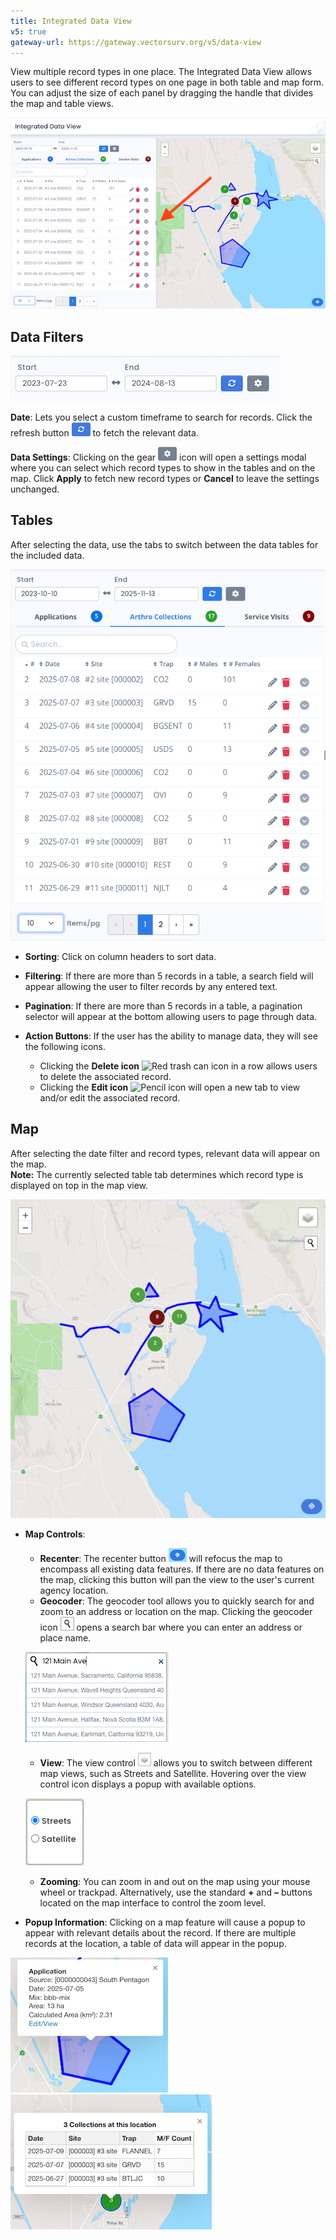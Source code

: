 ```yaml
---
title: Integrated Data View
v5: true
gateway-url: https://gateway.vectorsurv.org/v5/data-view
---
```


View multiple record types in one place. The Integrated Data View allows users to see different record types on one page in both table and map form. You can adjust the size of each panel by dragging the handle that divides the map and table views.

![Integrated Data View Page](/assets/images/docs/integrated-data-view.png)

## Data Filters

![Data View record Filters](/assets/images/docs/data-view-record-filters.png)

**Date**: Lets you select a custom timeframe to search for records. Click the refresh button ![Refresh Button](/assets/images/docs/refresh-btn.png) to fetch the relevant data.

**Data Settings**: Clicking on the gear ![Data Setting Icon](/assets/images/docs/gear-btn.png) icon will open a settings modal where you can select which record types to show in the tables and on the map. Click **Apply** to fetch new record types or **Cancel** to leave the settings unchanged.

## Tables

After selecting the data, use the tabs to switch between the data tables for the included data.

![Data Table](/assets/images/docs/integrated-data-view-tables.png)

- **Sorting**: Click on column headers to sort data.

- **Filtering**: If there are more than 5 records in a table, a search field will appear allowing the user to filter records by any entered text.

- **Pagination**: If there are more than 5 records in a table, a pagination selector will appear at the bottom allowing users to page through data.

- **Action Buttons**: If the user has the ability to manage data, they will see the following icons.
  - Clicking the **Delete icon** ![Red trash can icon](/assets/images/docs/action-button-delete.png) in a row allows users to delete the associated record.
  - Clicking the **Edit icon** ![Pencil icon](/assets/images/docs/action-button-edit.png) will open a new tab to view and/or edit the associated record.

## Map

After selecting the date filter and record types, relevant data will appear on the map.  
**Note:** The currently selected table tab determines which record type is displayed on top in the map view.

![Data Table](/assets/images/docs/integrated-data-view-map.png)

- **Map Controls**:

  - **Recenter**: The recenter button ![Recenter Button](/assets/images/docs/recenter-btn.png) will refocus the map to encompass all existing data features. If there are no data features on the map, clicking this button will pan the view to the user's current agency location.
  - **Geocoder**: The geocoder tool allows you to quickly search for and zoom to an address or location on the map. Clicking the geocoder icon ![Magnifying Glass](/assets/images/docs/magnifying-glass.png) opens a search bar where you can enter an address or place name.

  ![Geocoder](/assets/images/docs/geocoder.png)

  - **View**: The view control ![View Control](/assets/images/docs/map-view-control.png) allows you to switch between different map views, such as Streets and Satellite. Hovering over the view control icon displays a popup with available options.

  ![View Control](/assets/images/docs/map-view-control-radio-btns.png)

  - **Zooming**: You can zoom in and out on the map using your mouse wheel or trackpad. Alternatively, use the standard **+** and **–** buttons located on the map interface to control the zoom level.

- **Popup Information**: Clicking on a map feature will cause a popup to appear with relevant details about the record. If there are multiple records at the location, a table of data will appear in the popup.

![Collection Cluster Popup](/assets/images/docs/application-popup-DV.png) ![Collection Cluster Popup](/assets/images/docs/collection-cluster-popup-DV.png)
